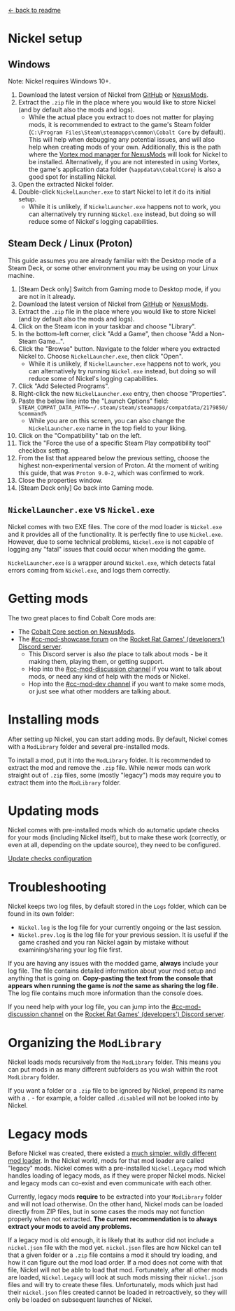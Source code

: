 [← back to readme](README.md)

# Nickel setup

## Windows

Note: Nickel requires Windows 10+.

1. Download the latest version of Nickel from [GitHub](https://github.com/Shockah/Nickel/releases/latest) or [NexusMods](https://www.nexusmods.com/cobaltcore/mods/1).
2. Extract the `.zip` file in the place where you would like to store Nickel (and by default also the mods and logs).
	* While the actual place you extract to does not matter for playing mods, it is recommended to extract to the game's Steam folder (`C:\Program Files\Steam\steamapps\common\Cobalt Core` by default). This will help when debugging any potential issues, and will also help when creating mods of your own. Additionally, this is the path where the [Vortex mod manager for NexusMods](https://www.nexusmods.com/about/vortex/) will look for Nickel to be installed. Alternatively, if you are not interested in using Vortex, the game's application data folder (`%appdata%\CobaltCore`) is also a good spot for installing Nickel.
3. Open the extracted Nickel folder.
4. Double-click `NickelLauncher.exe` to start Nickel to let it do its initial setup.
	* While it is unlikely, if `NickelLauncher.exe` happens not to work, you can alternatively try running `Nickel.exe` instead, but doing so will reduce some of Nickel's logging capabilities.

## Steam Deck / Linux (Proton)

This guide assumes you are already familiar with the Desktop mode of a Steam Deck, or some other environment you may be using on your Linux machine.

1. [Steam Deck only] Switch from Gaming mode to Desktop mode, if you are not in it already.
2. Download the latest version of Nickel from [GitHub](https://github.com/Shockah/Nickel/releases/latest) or [NexusMods](https://www.nexusmods.com/cobaltcore/mods/1).
3. Extract the `.zip` file in the place where you would like to store Nickel (and by default also the mods and logs).
4. Click on the Steam icon in your taskbar and choose "Library".
5. In the bottom-left corner, click "Add a Game", then choose "Add a Non-Steam Game...".
6. Click the "Browse" button. Navigate to the folder where you extracted Nickel to. Choose `NickelLauncher.exe`, then click "Open".
	* While it is unlikely, if `NickelLauncher.exe` happens not to work, you can alternatively try running `Nickel.exe` instead, but doing so will reduce some of Nickel's logging capabilities.
7. Click "Add Selected Programs".
8. Right-click the new `NickelLauncher.exe` entry, then choose "Properties".
9. Paste the below line into the "Launch Options" field:  
	`STEAM_COMPAT_DATA_PATH=~/.steam/steam/steamapps/compatdata/2179850/ %command%`
	* While you are on this screen, you can also change the `NickelLauncher.exe` name in the top field to your liking.
10. Click on the "Compatibility" tab on the left.
11. Tick the "Force the use of a specific Steam Play compatibility tool" checkbox setting.
12. From the list that appeared below the previous setting, choose the highest non-experimental version of Proton. At the moment of writing this guide, that was `Proton 9.0-2`, which was confirmed to work.
13. Close the properties window.
14. [Steam Deck only] Go back into Gaming mode.

## `NickelLauncher.exe` vs `Nickel.exe`

Nickel comes with two EXE files. The core of the mod loader is `Nickel.exe` and it provides all of the functionality. It is perfectly fine to use `Nickel.exe`. However, due to some technical problems, `Nickel.exe` is not capable of logging any "fatal" issues that could occur when modding the game.

`NickelLauncher.exe` is a wrapper around `Nickel.exe`, which detects fatal errors coming from `Nickel.exe`, and logs them correctly.

# Getting mods

The two great places to find Cobalt Core mods are:
* The [Cobalt Core section on NexusMods](https://www.nexusmods.com/cobaltcore).
* The [#cc-mod-showcase forum](https://discord.com/channels/806989214133780521/1171363893474508870) on the [Rocket Rat Games' (developers') Discord server](https://discord.gg/cncV5znGwA).
	* This Discord server is also *the* place to talk about mods - be it making them, playing them, or getting support.
	* Hop into the [#cc-mod-discussion channel](https://discord.com/channels/806989214133780521/1210710707717275658) if you want to talk about mods, or need any kind of help with the mods or Nickel.
	* Hop into the [#cc-mod-dev channel](https://discord.com/channels/806989214133780521/1138540954761035827) if you want to make some mods, or just see what other modders are talking about.

# Installing mods

After setting up Nickel, you can start adding mods. By default, Nickel comes with a `ModLibrary` folder and several pre-installed mods.

To install a mod, put it into the `ModLibrary` folder. It is recommended to extract the mod and remove the `.zip` file. While newer mods can work straight out of `.zip` files, some (mostly "legacy") mods may require you to extract them into the `ModLibrary` folder.

# Updating mods

Nickel comes with pre-installed mods which do automatic update checks for your mods (including Nickel itself), but to make these work (correctly, or even at all, depending on the update source), they need to be configured.

[Update checks configuration](update-checks.md)

# Troubleshooting

Nickel keeps two log files, by default stored in the `Logs` folder, which can be found in its own folder:
* `Nickel.log` is the log file for your currently ongoing or the last session.
* `Nickel.prev.log` is the log file for your previous session. It is useful if the game crashed and you ran Nickel again by mistake without examining/sharing your log file first.

If you are having any issues with the modded game, **always** include your log file. The file contains detailed information about your mod setup and anything that is going on. **Copy-pasting the text from the console that appears when running the game is *not* the same as sharing the log file.** The log file contains much more information than the console does.

If you need help with your log file, you can jump into the [#cc-mod-discussion channel](https://discord.com/channels/806989214133780521/1210710707717275658) on the [Rocket Rat Games' (developers') Discord server](https://discord.gg/cncV5znGwA).

# Organizing the `ModLibrary`

Nickel loads mods recursively from the `ModLibrary` folder. This means you can put mods in as many different subfolders as you wish within the root `ModLibrary` folder.

If you want a folder or a `.zip` file to be ignored by Nickel, prepend its name with a `.` - for example, a folder called `.disabled` will not be looked into by Nickel.

# Legacy mods

Before Nickel was created, there existed a [much simpler, wildly different mod loader](https://github.com/Ewanderer/CobaltCoreModLoader). In the Nickel world, mods for that mod loader are called "legacy" mods. Nickel comes with a pre-installed `Nickel.Legacy` mod which handles loading of legacy mods, as if they were proper Nickel mods. Nickel and legacy mods can co-exist and even communicate with each other.

Currently, legacy mods **require** to be extracted into your `ModLibrary` folder and will not load otherwise. On the other hand, Nickel mods can be loaded directly from ZIP files, but in some cases the mods may not function properly when not extracted. **The current recommendation is to always extract your mods to avoid any problems.**

If a legacy mod is old enough, it is likely that its author did not include a `nickel.json` file with the mod yet. `nickel.json` files are how Nickel can tell that a given folder or a `.zip` file contains a mod it should try loading, and how it can figure out the mod load order. If a mod does not come with that file, Nickel will not be able to load that mod. Fortunately, after all other mods are loaded, `Nickel.Legacy` will look at such mods missing their `nickel.json` files and will try to create these files. Unfortunately, mods which just had their `nickel.json` files created cannot be loaded in retroactively, so they will only be loaded on subsequent launches of Nickel.